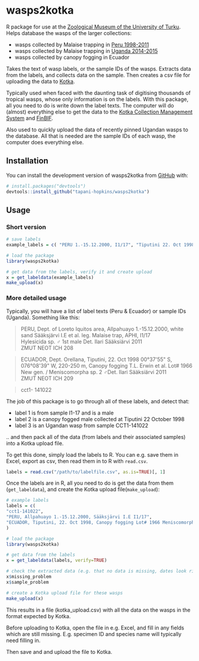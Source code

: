 # wasps2kotka

R package for use at the [Zoological Museum of the University of Turku](https://collections.utu.fi/en/zoological-museum/). Helps database the wasps of the larger collections: 
- wasps collected by Malaise trapping in [Peru 1998-2011](https://doi.org/10.5281/zenodo.3559054)
- wasps collected by Malaise trapping in [Uganda 2014-2015](https://doi.org/10.5281/zenodo.2225643)
- wasps collected by canopy fogging in Ecuador

Takes the text of wasp labels, or the sample IDs of the wasps. Extracts data from the labels, and collects data on the sample. Then creates a csv file for uploading the data to [Kotka](https://wiki.helsinki.fi/display/digit/Manual+for+Kotka). 

Typically used when faced with the daunting task of digitising thousands of tropical wasps, whose only information is on the labels. With this package, all you need to do is write down the label texts. The computer will do (almost) everything else to get the data to the [Kotka Collection Management System](https://wiki.helsinki.fi/display/digit/Manual+for+Kotka) and [FinBIF](https://laji.fi/en).

Also used to quickly upload the data of recently pinned Ugandan wasps to the database. All that is needed are the sample IDs of each wasp, the computer does everything else.


## Installation

You can install the development version of wasps2kotka from [GitHub](https://github.com/) with:

``` r
# install.packages("devtools")
devtools::install_github("tapani-hopkins/wasps2kotka")
```

## Usage

### Short version

``` r
# save labels
example_labels = c( "PERU 1.-15.12.2000, I1/17", "Tiputini 22. Oct 1998 Canopy fogging" )

# load the package
library(wasps2kotka)

# get data from the labels, verify it and create upload
x = get_labeldata(example_labels)
make_upload(x)
```

### More detailed usage

Typically, you will have a list of label texts (Peru & Ecuador) or sample IDs (Uganda). Something like this:

> PERU, Dept. of Loreto Iquitos area, Allpahuayo 1.-15.12.2000, white sand Sääksjärvi I.E et al. leg. Malaise trap, APHI, I1/17  
Hylesicida sp. ♂ 1st male Det. Ilari Sääksiärvi 2011  
ZMUT NEOT ICH 208

> ECUADOR, Dept. Orellana, Tiputini, 22. Oct 1998 00°37'55" S, 076°08'39" W, 220-250 m, Canopy fogging T.L. Erwin et al. Lot# 1966  
New gen. / Meniscomorpha sp. 2 ♂Det. Ilari Sääksiärvi 2011  
ZMUT NEOT ICH 209

> cct1- 141022

The job of this package is to go through all of these labels, and detect that:
- label 1 is from sample I1-17 and is a male
- label 2 is a canopy fogged male collected at Tiputini 22 October 1998
- label 3 is an Ugandan wasp from sample CCT1-141022

.. and then pack all of the data (from labels and their associated samples) into a Kotka upload file.

To get this done, simply load the labels to R. You can e.g. save them in Excel, export as csv, then read them in to R with `read.csv`.
``` r
labels = read.csv("/path/to/labelfile.csv", as.is=TRUE)[, 1]
```

Once the labels are in R, all you need to do is get the data from them (`get_labeldata`), and create the Kotka upload file(`make_upload`):

``` r
# example labels
labels = c(
"cct1-141022",  
"PERU, Allpahuayo 1.-15.12.2000, Sääksjärvi I.E I1/17",  
"ECUADOR, Tiputini, 22. Oct 1998, Canopy fogging Lot# 1966 Meniscomorpha sp. 2"  
)

# load the package
library(wasps2kotka)

# get data from the labels
x = get_labeldata(labels, verify=TRUE)

# check the extracted data (e.g. that no data is missing, dates look right..)
x$missing_problem
x$sample_problem

# create a Kotka upload file for these wasps
make_upload(x)
```

This results in a file (kotka_upload.csv) with all the data on the wasps in the format expected by Kotka. 

Before uploading to Kotka, open the file in e.g. Excel, and fill in any fields which are still missing. E.g. specimen ID and species name will typically need filling in. 

Then save and and upload the file to Kotka. 

